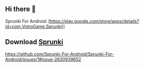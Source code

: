 ## Hi there 👋
Sprunki For Android: [https://play.google.com/store/apps/details?id=com.VotroGame.Sprunki)]
## Download [Sprunki](https://play.google.com/store/apps/details?id=com.VotroGame.Sprunki)
https://github.com/Sprunki-For-Android/Sprunki-For-Android/issues/1#issue-2630939652
<!--
**Sprunki-For-Android/Sprunki-For-Android** is a ✨ _special_ ✨ repository because its `README.md` (this file) appears on your GitHub profile.

Here are some ideas to get you started:

- 🔭 I’m currently working on ...
- 🌱 I’m currently learning ...
- 👯 I’m looking to collaborate on ...
- 🤔 I’m looking for help with ...
- 💬 Ask me about ...
- 📫 How to reach me: ...
- 😄 Pronouns: ...
- ⚡ Fun fact: ...
-->
